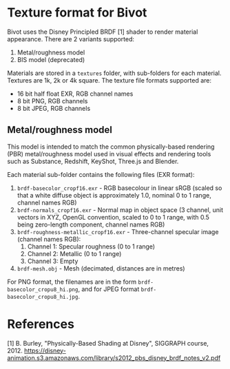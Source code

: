 # Texture format for Bivot

Bivot uses the Disney Principled BRDF [1] shader to render material appearance. There are 2 variants
supported:
1. Metal/roughness model
2. BIS model (deprecated)

Materials are stored in a `textures` folder, with sub-folders for each material. Textures are 1k, 2k or 4k
square. The texture file formats supported are:
* 16 bit half float EXR, RGB channel names
* 8 bit PNG, RGB channels
* 8 bit JPEG, RGB channels

## Metal/roughness model

This model is intended to match the common physically-based rendering (PBR) metal/roughness model used in
visual effects and rendering tools such as Substance, Redshift, KeyShot, Three.js and Blender.

Each material sub-folder contains the following files (EXR format):

1. `brdf-basecolor_cropf16.exr` - RGB basecolour in linear sRGB (scaled so that a white diffuse object is
   approximately 1.0, nominal 0 to 1 range, channel names RGB)
2. `brdf-normals_cropf16.exr` - Normal map in object space (3 channel, unit vectors in XYZ, OpenGL convention,
   scaled to 0 to 1 range, with 0.5 being zero-length component, channel names RGB)
3. `brdf-roughness-metallic_cropf16.exr` - Three-channel specular image (channel names RGB):
    1. Channel 1: Specular roughness (0 to 1 range)
    2. Channel 2: Metallic (0 to 1 range)
    3. Channel 3: Empty
4. `brdf-mesh.obj` - Mesh (decimated, distances are in metres)

For PNG format, the filenames are in the form `brdf-basecolor_cropu8_hi.png`, and for JPEG format
`brdf-basecolor_cropu8_hi.jpg`.

# References

[1] B. Burley, "Physically-Based Shading at Disney", SIGGRAPH course, 2012.
https://disney-animation.s3.amazonaws.com/library/s2012_pbs_disney_brdf_notes_v2.pdf

